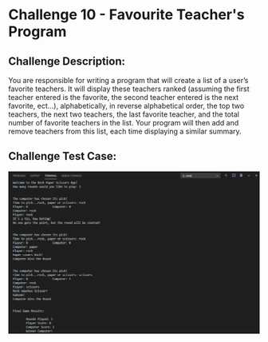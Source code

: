 # Challenge 10 - Favourite Teacher's Program


## Challenge Description:

You are responsible for writing a program that will create a list of a user’s favorite teachers. It
will display these teachers ranked (assuming the first teacher entered is the favorite, the second
teacher entered is the next favorite, ect…), alphabetically, in reverse alphabetical order, the top
two teachers, the next two teachers, the last favorite teacher, and the total number of favorite
teachers in the list. Your program will then add and remove teachers from this list, each time
displaying a similar summary.

## Challenge Test Case:

<p align = center>
  <img src="https://github.com/aajinkya1203/The-Art-Of-Doing/blob/branch-20/%2320.PNG">
</p>
